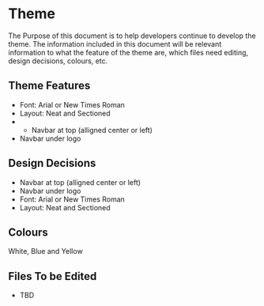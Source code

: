 # Theme
The Purpose of this document is to help developers continue to develop the theme. The information included in this document
will be relevant information to what the feature of the theme are, which files need editing, design decisions, colours, etc.
## Theme Features
* Font: Arial or New Times Roman
* Layout: Neat and Sectioned
* * Navbar at top (alligned center or left)
* Navbar under logo
## Design Decisions
* Navbar at top (alligned center or left)
* Navbar under logo
* Font: Arial or New Times Roman
* Layout: Neat and Sectioned
## Colours
White, Blue and Yellow
## Files To be Edited
* TBD
